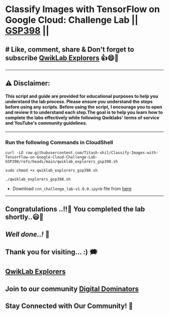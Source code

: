 # Classify Images with TensorFlow on Google Cloud: Challenge Lab || [GSP398](https://www.cloudskillsboost.google/focuses/53698?parent=catalog) || 

## # Like, comment, share & Don't forget to subscribe [QwikLab Explorers](https://youtube.com/@titashshil?si=RgamNu1dc9jVIbJN) 👍😄🤝

---
## ⚠️ **Disclaimer:**
#### This script and guide are provided for educational purposes to help you understand the lab process. Please ensure you understand the steps before using any scripts. Before using the script, I encourage you to open and review it to understand each step.The goal is to help you learn how to complete the labs effectively while following Qwiklabs' terms of service and YouTube's community guidelines.
---

### Run the following Commands in CloudShell

```
curl -LO raw.githubusercontent.com/Titash-shil/Classify-Images-with-TensorFlow-on-Google-Cloud-Challenge-Lab-GSP398/refs/heads/main/qwiklab_explorers_gsp398.sh

sudo chmod +x qwiklab_explorers_gsp398.sh

./qwiklab_explorers_gsp398.sh
```
-  Download `cnn_challenge_lab-v1.0.0.ipynb` file from [here](https://github.com/Titash-shil/Classify-Images-with-TensorFlow-on-Google-Cloud-Challenge-Lab-GSP398/blob/main/Qwiklab_Explorers_GSP398.md)

---

## Congratulations ..!!🎉  You completed the lab shortly..😃💯

## *Well done..!* 👏

## Thank you for visiting... :) 🗯️

## [QwikLab Explorers](https://youtube.com/@titashshil?si=RgamNu1dc9jVIbJN)

## Join to our community [Digital Dominators](https://chat.whatsapp.com/J0o1beFGCHfJ8ZHGKjcqkd)

## Stay Connected with Our Community! 💬 
